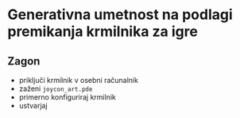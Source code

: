 # Generativna umetnost na podlagi premikanja krmilnika za igre

## Zagon

- priključi krmilnik v osebni računalnik
- zaženi `joycon_art.pde`
- primerno konfiguriraj krmilnik
- ustvarjaj
